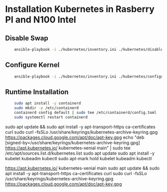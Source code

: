 # Installation Kubernetes in Rasberry PI and N100 Intel

## Disable Swap

```bash
    ansible-playbook -i ./kubernetes/inventory.ini ./kubernetes/disable_swap.yml --ask-become-pass
```

## Configure Kernel

```bash
    ansible-playbook -i ./kubernetes/inventory.ini ./kubernetes/configure_kernel.yml --ask-become-pass
```

## Runtime Installation

```bash
    sudo apt install -y containerd
    sudo mkdir -p /etc/containerd
    containerd config default | sudo tee /etc/containerd/config.toml
    sudo systemctl restart containerd
```
sudo apt update && sudo apt install -y apt-transport-https ca-certificates curl
sudo curl -fsSLo /usr/share/keyrings/kubernetes-archive-keyring.gpg https://packages.cloud.google.com/apt/doc/apt-key.gpg
echo "deb [signed-by=/usr/share/keyrings/kubernetes-archive-keyring.gpg] https://apt.kubernetes.io/ kubernetes-xenial main" | sudo tee /etc/apt/sources.list.d/kubernetes.list
sudo apt update
sudo apt install -y kubelet kubeadm kubectl
sudo apt-mark hold kubelet kubeadm kubectl


https://apt.kubernetes.io/ kubernetes-xenial main
sudo apt update && sudo apt install -y apt-transport-https ca-certificates curl
sudo curl -fsSLo /usr/share/keyrings/kubernetes-archive-keyring.gpg https://packages.cloud.google.com/apt/doc/apt-key.gpg
